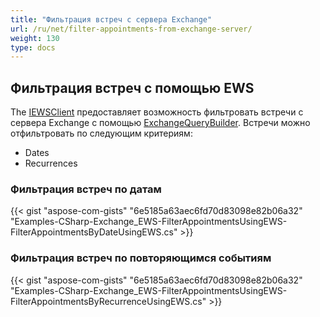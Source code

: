 ```yaml
---
title: "Фильтрация встреч с сервера Exchange"
url: /ru/net/filter-appointments-from-exchange-server/
weight: 130
type: docs
---
```



## **Фильтрация встреч с помощью EWS**

The [IEWSClient](https://reference.aspose.com/email/net/aspose.email.clients.exchange.webservice/iewsclient/) предоставляет возможность фильтровать встречи с сервера Exchange с помощью [ExchangeQueryBuilder](https://reference.aspose.com/email/net/aspose.email.clients.exchange/exchangequerybuilder/). Встречи можно отфильтровать по следующим критериям:

- Dates
- Recurrences
 
### **Фильтрация встреч по датам**

{{< gist "aspose-com-gists" "6e5185a63aec6fd70d83098e82b06a32" "Examples-CSharp-Exchange_EWS-FilterAppointmentsUsingEWS-FilterAppointmentsByDateUsingEWS.cs" >}}

### **Фильтрация встреч по повторяющимся событиям**

{{< gist "aspose-com-gists" "6e5185a63aec6fd70d83098e82b06a32" "Examples-CSharp-Exchange_EWS-FilterAppointmentsUsingEWS-FilterAppointmentsByRecurrenceUsingEWS.cs" >}}
